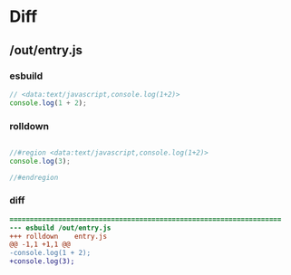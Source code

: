 # Diff
## /out/entry.js
### esbuild
```js
// <data:text/javascript,console.log(1+2)>
console.log(1 + 2);
```
### rolldown
```js

//#region <data:text/javascript,console.log(1+2)>
console.log(3);

//#endregion

```
### diff
```diff
===================================================================
--- esbuild	/out/entry.js
+++ rolldown	entry.js
@@ -1,1 +1,1 @@
-console.log(1 + 2);
+console.log(3);

```